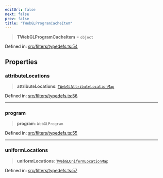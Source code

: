 ```yaml
---
editUrl: false
next: false
prev: false
title: "TWebGLProgramCacheItem"
---
```


> **TWebGLProgramCacheItem** = `object`

Defined in: [src/filters/typedefs.ts:54](https://github.com/fabricjs/fabric.js/blob/8206f10a405480a7ba988ff6cfdde6412c1f13f8/src/filters/typedefs.ts#L54)

## Properties

### attributeLocations

> **attributeLocations**: [`TWebGLAttributeLocationMap`](/api/type-aliases/twebglattributelocationmap/)

Defined in: [src/filters/typedefs.ts:56](https://github.com/fabricjs/fabric.js/blob/8206f10a405480a7ba988ff6cfdde6412c1f13f8/src/filters/typedefs.ts#L56)

***

### program

> **program**: `WebGLProgram`

Defined in: [src/filters/typedefs.ts:55](https://github.com/fabricjs/fabric.js/blob/8206f10a405480a7ba988ff6cfdde6412c1f13f8/src/filters/typedefs.ts#L55)

***

### uniformLocations

> **uniformLocations**: [`TWebGLUniformLocationMap`](/api/type-aliases/twebgluniformlocationmap/)

Defined in: [src/filters/typedefs.ts:57](https://github.com/fabricjs/fabric.js/blob/8206f10a405480a7ba988ff6cfdde6412c1f13f8/src/filters/typedefs.ts#L57)
